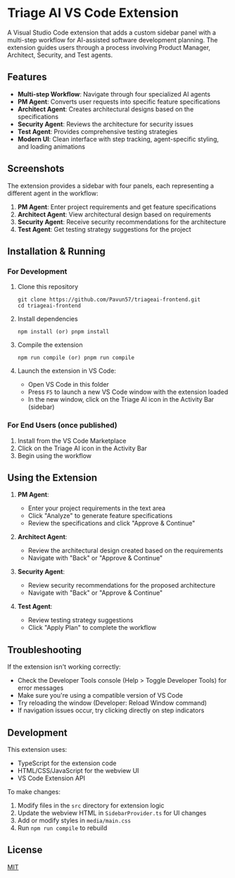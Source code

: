 # Triage AI VS Code Extension

A Visual Studio Code extension that adds a custom sidebar panel with a multi-step workflow for AI-assisted software development planning. The extension guides users through a process involving Product Manager, Architect, Security, and Test agents.

## Features

- **Multi-step Workflow**: Navigate through four specialized AI agents
- **PM Agent**: Converts user requests into specific feature specifications
- **Architect Agent**: Creates architectural designs based on the specifications
- **Security Agent**: Reviews the architecture for security issues
- **Test Agent**: Provides comprehensive testing strategies
- **Modern UI**: Clean interface with step tracking, agent-specific styling, and loading animations

## Screenshots

The extension provides a sidebar with four panels, each representing a different agent in the workflow:

1. **PM Agent**: Enter project requirements and get feature specifications
2. **Architect Agent**: View architectural design based on requirements
3. **Security Agent**: Receive security recommendations for the architecture
4. **Test Agent**: Get testing strategy suggestions for the project

## Installation & Running

### For Development

1. Clone this repository
   ```
   git clone https://github.com/Pavun57/triageai-frontend.git
   cd triageai-frontend
   ```

2. Install dependencies
   ```
   npm install (or) pnpm install
   ```

3. Compile the extension
   ```
   npm run compile (or) pnpm run compile
   ```

4. Launch the extension in VS Code:
   - Open VS Code in this folder
   - Press `F5` to launch a new VS Code window with the extension loaded
   - In the new window, click on the Triage AI icon in the Activity Bar (sidebar)

### For End Users (once published)

1. Install from the VS Code Marketplace
2. Click on the Triage AI icon in the Activity Bar
3. Begin using the workflow

## Using the Extension

1. **PM Agent**:
   - Enter your project requirements in the text area
   - Click "Analyze" to generate feature specifications
   - Review the specifications and click "Approve & Continue"

2. **Architect Agent**:
   - Review the architectural design created based on the requirements
   - Navigate with "Back" or "Approve & Continue"

3. **Security Agent**:
   - Review security recommendations for the proposed architecture
   - Navigate with "Back" or "Approve & Continue"

4. **Test Agent**:
   - Review testing strategy suggestions
   - Click "Apply Plan" to complete the workflow

## Troubleshooting

If the extension isn't working correctly:

- Check the Developer Tools console (Help > Toggle Developer Tools) for error messages
- Make sure you're using a compatible version of VS Code
- Try reloading the window (Developer: Reload Window command)
- If navigation issues occur, try clicking directly on step indicators

## Development

This extension uses:
- TypeScript for the extension code
- HTML/CSS/JavaScript for the webview UI
- VS Code Extension API

To make changes:
1. Modify files in the `src` directory for extension logic
2. Update the webview HTML in `SidebarProvider.ts` for UI changes
3. Add or modify styles in `media/main.css`
4. Run `npm run compile` to rebuild

## License

[MIT](LICENSE)
